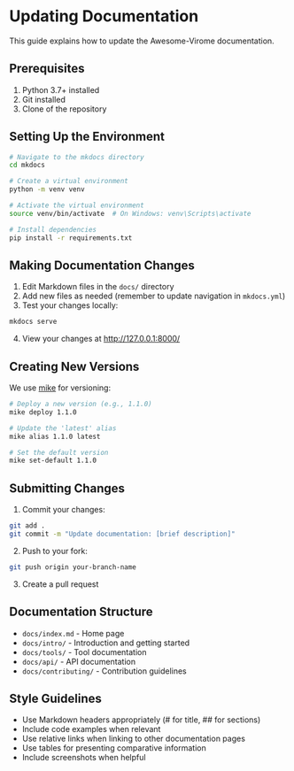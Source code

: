# Updating Documentation

This guide explains how to update the Awesome-Virome documentation.

## Prerequisites

1. Python 3.7+ installed
2. Git installed
3. Clone of the repository

## Setting Up the Environment

```bash
# Navigate to the mkdocs directory
cd mkdocs

# Create a virtual environment
python -m venv venv

# Activate the virtual environment
source venv/bin/activate  # On Windows: venv\Scripts\activate

# Install dependencies
pip install -r requirements.txt
```

## Making Documentation Changes

1. Edit Markdown files in the `docs/` directory
2. Add new files as needed (remember to update navigation in `mkdocs.yml`)
3. Test your changes locally:

```bash
mkdocs serve
```

4. View your changes at http://127.0.0.1:8000/

## Creating New Versions

We use [mike](https://github.com/jimporter/mike) for versioning:

```bash
# Deploy a new version (e.g., 1.1.0)
mike deploy 1.1.0

# Update the 'latest' alias
mike alias 1.1.0 latest

# Set the default version
mike set-default 1.1.0
```

## Submitting Changes

1. Commit your changes:

```bash
git add .
git commit -m "Update documentation: [brief description]"
```

2. Push to your fork:

```bash
git push origin your-branch-name
```

3. Create a pull request

## Documentation Structure

- `docs/index.md` - Home page
- `docs/intro/` - Introduction and getting started 
- `docs/tools/` - Tool documentation
- `docs/api/` - API documentation
- `docs/contributing/` - Contribution guidelines

## Style Guidelines

- Use Markdown headers appropriately (# for title, ## for sections)
- Include code examples when relevant
- Use relative links when linking to other documentation pages
- Use tables for presenting comparative information
- Include screenshots when helpful